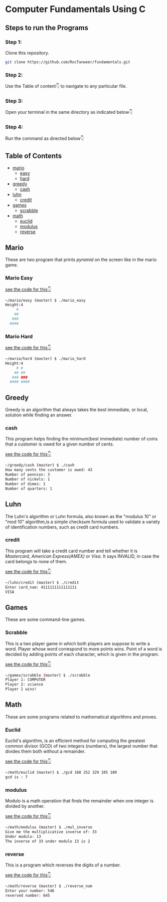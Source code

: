 # Computer Fundamentals Using C

## Steps to run the Programs

### Step 1:

Clone this repository.

```bash
git clone https://github.com/RocTanweer/fundamentals.git

```

### Step 2:

Use the Table of content👇 to navigate to any particular file.

### Step 3:

Open your terminal in the same directory as indicated below👇

### Step 4:

Run the command as directed below👇

## Table of Contents

- [mario](#mario)
  - [easy](#mario-easy)
  - [hard](#mario-hard)
- [greedy](#greedy)
  - [cash](#cash)
- [luhn](#luhn)
  - [credit](#credit)
- [games](#games)
  - [scrabble](#scrabble)
- [math](#math)
  - [euclid](#euclid)
  - [modulus](#modulus)
  - [reverse](#reverse)

## Mario

These are two program that prints _pyramid_ on the screen like in the mario game.

### Mario Easy

[see the code for this👇](/mario/easy/mario_easy.c)

```bash
~/mario/easy (master) $ ./mario_easy
Height:4
     #
    ##
   ###
  ####
```

### Mario Hard

[see the code for this👇](/mario/hard/mario_hard.c)

```bash
~/mario/hard (master) $ ./mario_hard
Height:4
     # #
    ## ##
   ### ###
  #### ####
```

## Greedy

Greedy is an algorithm that always takes the best immediate, or local, solution while finding an answer.

### cash

This program helps finding the minimum(best immediate) number of coins</br> that a customer is owed for a given number of cents.

[see the code for this👇](/greedy/cash/cash.c)

```bash
~/greedy/cash (master) $ ./cash
How many cents the customer is owed: 43
Number of pennies: 3
Number of nickels: 1
Number of dimes: 1
Number of quarters: 1
```

## Luhn

The Luhn's algorithm or Luhn formula, also known as the "modulus 10" or "mod 10" algorithm,is a simple checksum formula used to validate a variety of identification numbers, such as credit card numbers.

### credit

This program will take a credit card number and tell whether it is _Mastercard_, _American Express(AMEX)_ or _Visa_. It says INVALID, in case the card belongs to none of them.

[see the code for this👇](/luhn/credit/credit.c)

```bash
~/luhn/credit (master) $ ./credit
Enter card_num: 4111111111111111
VISA
```

## Games

These are some command-line games.

### Scrabble

This is a two player game in which both players are suppose to write a word. Player whose word correspond to more points wins. Point of a word is decided by adding points of each character, which is given in the program.

[see the code for this👇](/games/scrabble/scrabble.c)

```bash
~/games/scrabble (master) $ ./scrabble
Player 1: COMPUTER
Player 2: science
Player 1 wins!
```

## Math

These are some programs related to mathematical algorithms and proves.

### Euclid

Euclid's algorithm, is an efficient method for computing the greatest common divisor (GCD) of two integers (numbers), the largest number that divides them both without a remainder.

[see the code for this👇](/math/euclid/gcd.c)

```bash
~/math/euclid (master) $ ./gcd 168 252 329 105 189
gcd is : 7
```

### modulus

Modulo is a math operation that finds the remainder when one integer is divided by another.

[see the code for this👇](/math/modulus/mul_inverse.c)

```bash
~/math/modulus (master) $ ./mul_inverse
Give me the multiplicative inverse of: 33
Under modulo: 13
The inverse of 33 under modulo 13 is 2
```

### reverse

This is a program which reverses the digits of a number.

[see the code for this👇](/math/reverse_num/reverse_num.c)

```bash
~/math/reverse (master) $ ./reverse_num
Enter your number: 546
reversed number: 645
```
